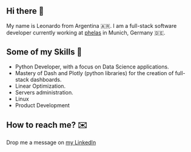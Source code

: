 ## Hi there 👋

My name is Leonardo from Argentina 🇦🇷. 
I am a full-stack software developer currently working at [phelas](https://phelas.com/) in Munich, Germany 🇩🇪.

##  Some of my Skills 🥷

* Python Developer, with a focus on Data Science applications.
* Mastery of Dash and Plotly (python libraries) for the creation of full-stack dashboards.
* Linear Optimization.
* Servers administration.
* Linux
* Product Development

## How to reach me? ✉️
Drop me a message on [my LinkedIn](https://www.linkedin.com/in/leonardo-ferigutti-859913122/)


<!--
**lferigutti/lferigutti** is a ✨ _special_ ✨ repository because its `README.md` (this file) appears on your GitHub profile.

Here are some ideas to get you started:

- 🔭 I’m currently working on ...
- 🌱 I’m currently learning ...
- 👯 I’m looking to collaborate on ...
- 🤔 I’m looking for help with ...
- 💬 Ask me about ...
- 📫 How to reach me: ...
- 😄 Pronouns: ...
- ⚡ Fun fact: ...
-->
